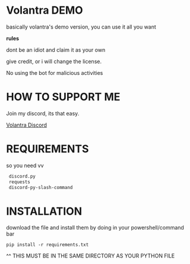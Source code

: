 # Volantra DEMO

basically volantra's demo version, you can use it all you want

__**rules**__

dont be an idiot and claim it as your own

give credit, or i will change the license.

No using the bot for malicious activities




# HOW TO SUPPORT ME

Join my discord, its that easy.

[Volantra Discord](https://discord.gg/9EkpwcFc2J)


# REQUIREMENTS

so you need vv

```txt
 discord.py
 requests
 discord-py-slash-command
 ```
 
# INSTALLATION


download the file and install them by doing in your powershell/command bar


```shell
pip install -r requirements.txt

```

^^ THIS MUST BE IN THE SAME DIRECTORY AS YOUR PYTHON FILE




